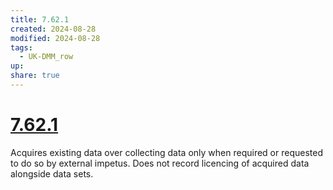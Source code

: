 ```yaml
---
title: 7.62.1
created: 2024-08-28
modified: 2024-08-28
tags:
  - UK-DMM_row
up: 
share: true
---
```

# [7.62.1](7.62.1.md)

Acquires existing data over collecting data only when required or requested to do so by external impetus. Does not record licencing of acquired data alongside data sets.
